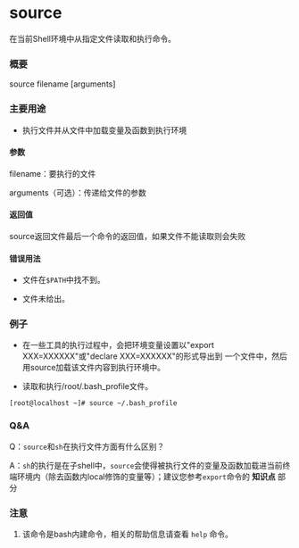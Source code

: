 source
===

在当前Shell环境中从指定文件读取和执行命令。

### 概要

source filename [arguments]

### 主要用途

- 执行文件并从文件中加载变量及函数到执行环境

#### 参数

filename：要执行的文件

arguments（可选）：传递给文件的参数

#### 返回值

source返回文件最后一个命令的返回值，如果文件不能读取则会失败

#### 错误用法

- 文件在`$PATH`中找不到。

- 文件未给出。

### 例子

- 在一些工具的执行过程中，会把环境变量设置以"export XXX=XXXXXX"或"declare XXX=XXXXXX"的形式导出到
一个文件中，然后用source加载该文件内容到执行环境中。

- 读取和执行/root/.bash_profile文件。

```shell
[root@localhost ~]# source ~/.bash_profile
```

### Q&A

Q：`source`和`sh`在执行文件方面有什么区别？

A：`sh`的执行是在子shell中，`source`会使得被执行文件的变量及函数加载进当前终端环境内（除去函数内local修饰的变量等）；建议您参考`export`命令的 **知识点** 部分


### 注意

1. 该命令是bash内建命令，相关的帮助信息请查看 `help` 命令。



<!-- Linux命令行搜索引擎：https://jaywcjlove.github.io/linux-command/ -->
